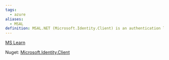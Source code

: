 ```yaml
---
tags:
  - azure
aliases:
  - MSAL
definition: MSAL.NET (Microsoft.Identity.Client) is an authentication library that enables you to acquire tokens from Microsoft Entra ID, to access protected web APIs (Microsoft APIs or applications registered with Microsoft Entra ID).
---
```

[MS Learn](https://learn.microsoft.com/en-us/entra/msal/dotnet/)

Nuget: [Microsoft.Identity.Client](https://www.nuget.org/packages/Microsoft.Identity.Client)
